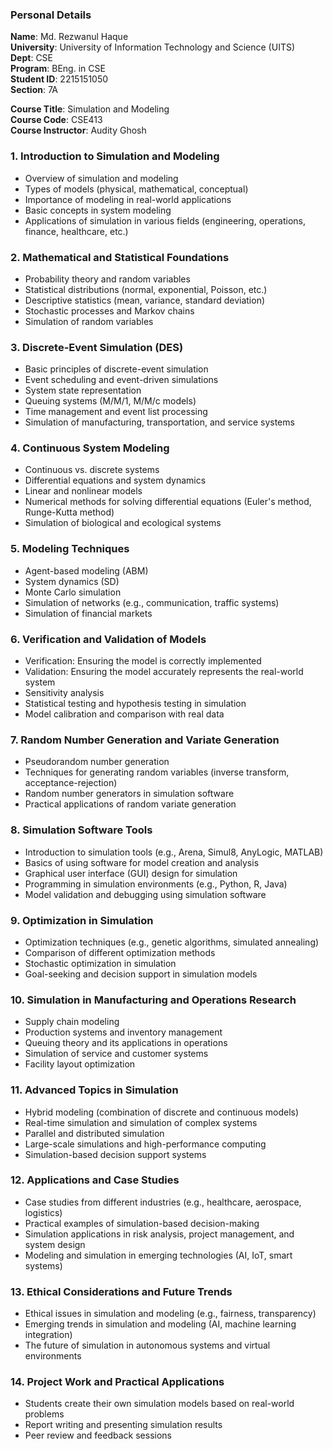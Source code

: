 ### **Personal Details** <br/>
**Name**: Md. Rezwanul Haque <br/>
**University**: University of Information Technology and Science (UITS) <br/>
**Dept**: CSE <br/>
**Program**: BEng. in CSE <br/>
**Student ID**: 2215151050 <br/>
**Section**: 7A <br/>


**Course Title**: Simulation and Modeling <br/>
**Course Code**: CSE413 <br/>
**Course Instructor**: Audity Ghosh

### 1. **Introduction to Simulation and Modeling**
   - Overview of simulation and modeling
   - Types of models (physical, mathematical, conceptual)
   - Importance of modeling in real-world applications
   - Basic concepts in system modeling
   - Applications of simulation in various fields (engineering, operations, finance, healthcare, etc.)

### 2. **Mathematical and Statistical Foundations**
   - Probability theory and random variables
   - Statistical distributions (normal, exponential, Poisson, etc.)
   - Descriptive statistics (mean, variance, standard deviation)
   - Stochastic processes and Markov chains
   - Simulation of random variables

### 3. **Discrete-Event Simulation (DES)**
   - Basic principles of discrete-event simulation
   - Event scheduling and event-driven simulations
   - System state representation
   - Queuing systems (M/M/1, M/M/c models)
   - Time management and event list processing
   - Simulation of manufacturing, transportation, and service systems

### 4. **Continuous System Modeling**
   - Continuous vs. discrete systems
   - Differential equations and system dynamics
   - Linear and nonlinear models
   - Numerical methods for solving differential equations (Euler's method, Runge-Kutta method)
   - Simulation of biological and ecological systems

### 5. **Modeling Techniques**
   - Agent-based modeling (ABM)
   - System dynamics (SD)
   - Monte Carlo simulation
   - Simulation of networks (e.g., communication, traffic systems)
   - Simulation of financial markets

### 6. **Verification and Validation of Models**
   - Verification: Ensuring the model is correctly implemented
   - Validation: Ensuring the model accurately represents the real-world system
   - Sensitivity analysis
   - Statistical testing and hypothesis testing in simulation
   - Model calibration and comparison with real data

### 7. **Random Number Generation and Variate Generation**
   - Pseudorandom number generation
   - Techniques for generating random variables (inverse transform, acceptance-rejection)
   - Random number generators in simulation software
   - Practical applications of random variate generation

### 8. **Simulation Software Tools**
   - Introduction to simulation tools (e.g., Arena, Simul8, AnyLogic, MATLAB)
   - Basics of using software for model creation and analysis
   - Graphical user interface (GUI) design for simulation
   - Programming in simulation environments (e.g., Python, R, Java)
   - Model validation and debugging using simulation software

### 9. **Optimization in Simulation**
   - Optimization techniques (e.g., genetic algorithms, simulated annealing)
   - Comparison of different optimization methods
   - Stochastic optimization in simulation
   - Goal-seeking and decision support in simulation models

### 10. **Simulation in Manufacturing and Operations Research**
   - Supply chain modeling
   - Production systems and inventory management
   - Queuing theory and its applications in operations
   - Simulation of service and customer systems
   - Facility layout optimization

### 11. **Advanced Topics in Simulation**
   - Hybrid modeling (combination of discrete and continuous models)
   - Real-time simulation and simulation of complex systems
   - Parallel and distributed simulation
   - Large-scale simulations and high-performance computing
   - Simulation-based decision support systems

### 12. **Applications and Case Studies**
   - Case studies from different industries (e.g., healthcare, aerospace, logistics)
   - Practical examples of simulation-based decision-making
   - Simulation applications in risk analysis, project management, and system design
   - Modeling and simulation in emerging technologies (AI, IoT, smart systems)

### 13. **Ethical Considerations and Future Trends**
   - Ethical issues in simulation and modeling (e.g., fairness, transparency)
   - Emerging trends in simulation and modeling (AI, machine learning integration)
   - The future of simulation in autonomous systems and virtual environments

### 14. **Project Work and Practical Applications**
   - Students create their own simulation models based on real-world problems
   - Report writing and presenting simulation results
   - Peer review and feedback sessions

